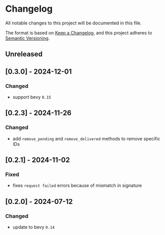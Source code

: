 # Changelog

All notable changes to this project will be documented in this file.

The format is based on [Keep a Changelog](https://keepachangelog.com/en/1.0.0/),
and this project adheres to [Semantic Versioning](https://semver.org/spec/v2.0.0.html).

## Unreleased

## [0.3.0] - 2024-12-01

### Changed
* support bevy `0.15`

## [0.2.3] - 2024-11-26

### Changed
* add `remove_pending` and `remove_delivered` methods to remove specific IDs

## [0.2.1] - 2024-11-02

### Fixed
* fixes `request failed` errors because of mismatch in signature

## [0.2.0] - 2024-07-12

### Changed
* update to bevy `0.14`

